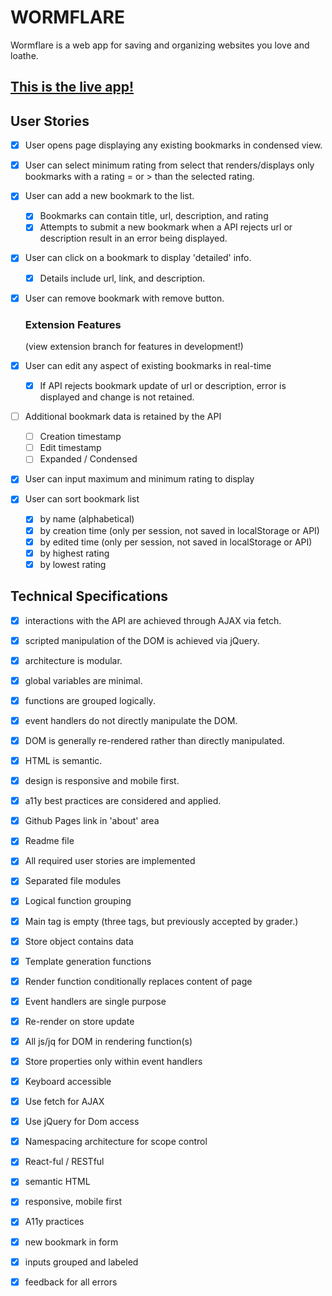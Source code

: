 # WORMFLARE

Wormflare is a web app for saving and organizing websites you love and loathe.

## [This is the live app!](https://thinkful-ei-unicorn.github.io/george-luther-bookmarks-app/dist/)

## User Stories

- [x] User opens page displaying any existing bookmarks in condensed view.
- [x] User can select minimum rating from select that renders/displays only bookmarks with a rating = or > than the selected rating.
- [x] User can add a new bookmark to the list.
    - [x] Bookmarks can contain title, url, description, and rating
    - [x] Attempts to submit a new bookmark when a API rejects url or description result in an error being displayed.

- [x] User can click on a bookmark to display 'detailed' info.
    - [x] Details include url, link, and description.
- [x] User can remove bookmark with remove button.

    ### Extension Features
    (view extension branch for features in development!)
- [x] User can edit any aspect of existing bookmarks in real-time
    - [x] If API rejects bookmark update of url or description, error is displayed and change is not retained.
- [ ] Additional bookmark data is retained by the API
    - [ ] Creation timestamp
    - [ ] Edit timestamp
    - [ ] Expanded / Condensed
- [x] User can input maximum and minimum rating to display
- [x] User can sort bookmark list
    - [x] by name (alphabetical)
    - [x] by creation time (only per session, not saved in localStorage or API)
    - [x] by edited time (only per session, not saved in localStorage or API)
    - [x] by highest rating
    - [x] by lowest rating

## Technical Specifications

- [x] interactions with the API are achieved through AJAX via fetch.
- [x] scripted manipulation of the DOM is achieved via jQuery.
- [x] architecture is modular.
- [x] global variables are minimal.
- [x] functions are grouped logically.
- [x] event handlers do not directly manipulate the DOM.
- [x] DOM is generally re-rendered rather than directly manipulated.
- [x] HTML is semantic.
- [x] design is responsive and mobile first.
- [x] a11y best practices are considered and applied.

- [x] Github Pages link in 'about' area
- [x] Readme file
- [x] All required user stories are implemented
- [x] Separated file modules
- [x] Logical function grouping
- [x] Main tag is empty (three tags, but previously accepted by grader.)
- [x] Store object contains data
- [x] Template generation functions
- [x] Render function conditionally replaces content of page
- [x] Event handlers are single purpose
- [x] Re-render on store update
- [x] All js/jq for DOM in rendering function(s)
- [x] Store properties only within event handlers
- [x] Keyboard accessible
- [x] Use fetch for AJAX
- [x] Use jQuery for Dom access
- [x] Namespacing architecture for scope control
- [x] React-ful / RESTful
- [x] semantic HTML
- [x] responsive, mobile first
- [x] A11y practices
- [x] new bookmark in form
- [x] inputs grouped and labeled
- [x] feedback for all errors
